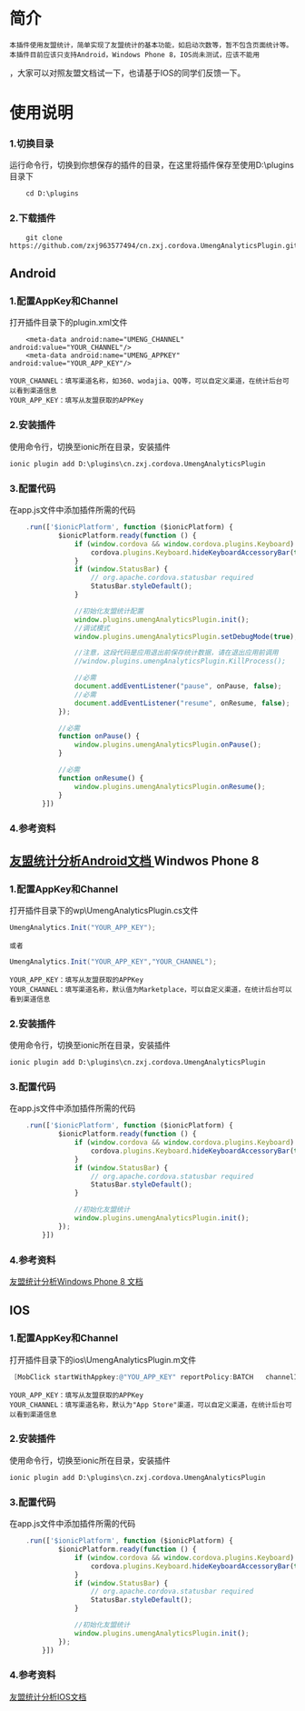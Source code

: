 简介
===================================
    本插件使用友盟统计，简单实现了友盟统计的基本功能，如启动次数等，暂不包含页面统计等。
    本插件目前应该只支持Android，Windows Phone 8，IOS尚未测试，应该不能用
，大家可以对照友盟文档试一下，也请基于IOS的同学们反馈一下。

使用说明
===================================
### 1.切换目录
运行命令行，切换到你想保存的插件的目录，在这里将插件保存至使用D:\plugins目录下
```
    cd D:\plugins
```
### 2.下载插件
```
    git clone https://github.com/zxj963577494/cn.zxj.cordova.UmengAnalyticsPlugin.git
```
Android
-------------------------------------
### 1.配置AppKey和Channel
打开插件目录下的plugin.xml文件
```
    <meta-data android:name="UMENG_CHANNEL" android:value="YOUR_CHANNEL"/>
    <meta-data android:name="UMENG_APPKEY" android:value="YOUR_APP_KEY"/>
```
    YOUR_CHANNEL：填写渠道名称，如360、wodajia、QQ等，可以自定义渠道，在统计后台可以看到渠道信息
    YOUR_APP_KEY：填写从友盟获取的APPKey

### 2.安装插件
使用命令行，切换至ionic所在目录，安装插件
```
ionic plugin add D:\plugins\cn.zxj.cordova.UmengAnalyticsPlugin
```

### 3.配置代码
在app.js文件中添加插件所需的代码
```javascript
    .run(['$ionicPlatform', function ($ionicPlatform) {
            $ionicPlatform.ready(function () {
                if (window.cordova && window.cordova.plugins.Keyboard) {
                    cordova.plugins.Keyboard.hideKeyboardAccessoryBar(true);
                }
                if (window.StatusBar) {
                    // org.apache.cordova.statusbar required
                    StatusBar.styleDefault();
                }

                //初始化友盟统计配置
                window.plugins.umengAnalyticsPlugin.init();
    			//调试模式
                window.plugins.umengAnalyticsPlugin.setDebugMode(true);

                //注意，这段代码是应用退出前保存统计数据，请在退出应用前调用
                //window.plugins.umengAnalyticsPlugin.KillProcess();

    			//必需
                document.addEventListener("pause", onPause, false);
    			//必需
                document.addEventListener("resume", onResume, false);
            });

    		//必需
            function onPause() {
                window.plugins.umengAnalyticsPlugin.onPause();
            }

    		//必需
            function onResume() {
                window.plugins.umengAnalyticsPlugin.onResume();
            }
        }])
```
### 4.参考资料
[友盟统计分析Android文档 ](http://dev.umeng.com/analytics/android-doc/integration)
Windwos Phone 8
-------------------------------------
### 1.配置AppKey和Channel
打开插件目录下的wp\UmengAnalyticsPlugin.cs文件
```c#
UmengAnalytics.Init("YOUR_APP_KEY");
```
    或者
```c#
UmengAnalytics.Init("YOUR_APP_KEY","YOUR_CHANNEL");
```
    YOUR_APP_KEY：填写从友盟获取的APPKey
    YOUR_CHANNEL：填写渠道名称，默认值为Marketplace，可以自定义渠道，在统计后台可以看到渠道信息
### 2.安装插件
使用命令行，切换至ionic所在目录，安装插件
```
ionic plugin add D:\plugins\cn.zxj.cordova.UmengAnalyticsPlugin
```
### 3.配置代码
在app.js文件中添加插件所需的代码
```javascript
    .run(['$ionicPlatform', function ($ionicPlatform) {
            $ionicPlatform.ready(function () {
                if (window.cordova && window.cordova.plugins.Keyboard) {
                    cordova.plugins.Keyboard.hideKeyboardAccessoryBar(true);
                }
                if (window.StatusBar) {
                    // org.apache.cordova.statusbar required
                    StatusBar.styleDefault();
                }

                //初始化友盟统计
                window.plugins.umengAnalyticsPlugin.init();
            });
        }])
```
### 4.参考资料
[友盟统计分析Windows Phone 8 文档 ](http://dev.umeng.com/analytics/wp-doc/wp8-integration)

IOS
-------------------------------------
### 1.配置AppKey和Channel
打开插件目录下的ios\UmengAnalyticsPlugin.m文件
```Objective-C
 [MobClick startWithAppkey:@"YOU_APP_KEY" reportPolicy:BATCH   channelId:@"YOUR_CHANNEL"];
```
    YOUR_APP_KEY：填写从友盟获取的APPKey
    YOUR_CHANNEL：填写渠道名称，默认为"App Store"渠道，可以自定义渠道，在统计后台可以看到渠道信息
### 2.安装插件
使用命令行，切换至ionic所在目录，安装插件
```
ionic plugin add D:\plugins\cn.zxj.cordova.UmengAnalyticsPlugin
```
### 3.配置代码
在app.js文件中添加插件所需的代码
```javascript
    .run(['$ionicPlatform', function ($ionicPlatform) {
            $ionicPlatform.ready(function () {
                if (window.cordova && window.cordova.plugins.Keyboard) {
                    cordova.plugins.Keyboard.hideKeyboardAccessoryBar(true);
                }
                if (window.StatusBar) {
                    // org.apache.cordova.statusbar required
                    StatusBar.styleDefault();
                }

                //初始化友盟统计
                window.plugins.umengAnalyticsPlugin.init();
            });
        }])
```
### 4.参考资料
[友盟统计分析IOS文档 ](http://dev.umeng.com/analytics/ios-doc/integration)
